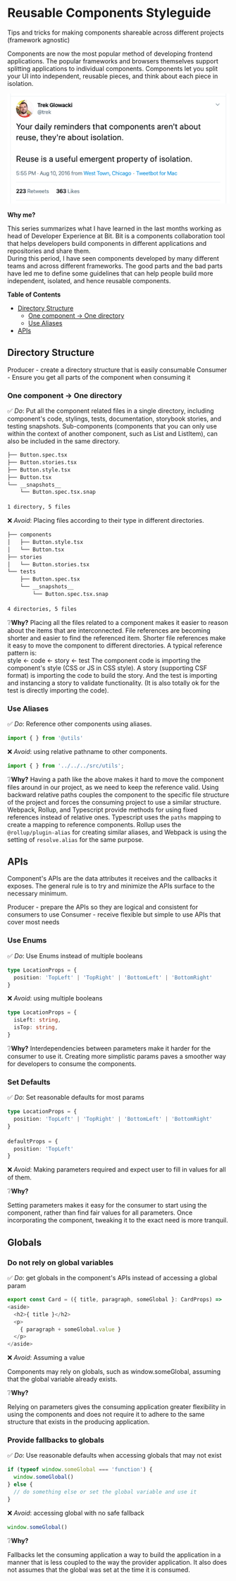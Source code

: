 # Reusable Components Styleguide

Tips and tricks for making components shareable across different projects (framework agnostic)

Components are now the most popular method of developing frontend applications. The popular frameworks and browsers themselves support splitting applications to individual components. 
Components let you split your UI into independent, reusable pieces, and think about each piece in isolation.  

![tweet](images/trek_tweet.png)

**Why me?**  

This series summarizes what I have learned in the last months working as head of Developer Experience at Bit. Bit is a components collaboration tool that helps developers build components in different applications and repositories and share them.  
During this period, I have seen components developed by many different teams and across different frameworks. The good parts and the bad parts have led me to define some guidelines that can help people build more independent, isolated, and hence reusable components.  

**Table of Contents**

  - [Directory Structure](#directory-structure)
    - [One component -> One directory](#one-component---one-directory)
    - [Use Aliases](#use-aliases)
  - [APIs](#apis)

## Directory Structure

Producer - create a directory structure that is easily consumable
Consumer - Ensure you get all parts of the component when consuming it

### One component -> One directory

✅ _Do_: Put all the component related files in a single directory, including component's code, stylings, tests, documentation, storybook stories, and testing snapshots. Sub-components (components that you can only use within the context of another component, such as List and ListItem), can also be included in the same directory.  

```bash
├── Button.spec.tsx
├── Button.stories.tsx
├── Button.style.tsx
├── Button.tsx
└── __snapshots__
    └── Button.spec.tsx.snap

1 directory, 5 files
```

❌ _Avoid_: Placing files according to their type in different directories.

```bash
├── components
│   ├── Button.style.tsx
│   └── Button.tsx
├── stories
│   └── Button.stories.tsx
└── tests
    ├── Button.spec.tsx
    └── __snapshots__
        └── Button.spec.tsx.snap

4 directories, 5 files
```  

❔**Why?**
Placing all the files related to a component makes it easier to reason about the items that are interconnected. File references are becoming shorter and easier to find the referenced item. Shorter file references make it easy to move the component to different directories. A typical reference pattern is:  
style <- code <- story <- test
The component code is importing the component's style (CSS or JS in CSS style). A story (supporting CSF format) is importing the code to build the story. And the test is importing and instancing a story to validate functionality. (It is also totally ok for the test is directly importing the code).  

### Use Aliases

✅ _Do_: Reference other components using aliases.

```js
import { } from '@utils'
```

❌ _Avoid_: using relative pathname to other components.

```js
import { } from '../../../src/utils';
```

❔**Why?**
Having a path like the above makes it hard to move the component files around in our project, as we need to keep the reference valid. Using backward relative paths couples the component to the specific file structure of the project and forces the consuming project to use a similar structure.
Webpack, Rollup, and Typescript provide methods for using fixed references instead of relative ones. Typescript uses the `paths` mapping to create a mapping to reference components. Rollup uses the `@rollup/plugin-alias` for creating similar aliases, and Webpack is using the setting of `resolve.alias` for the same purpose.

## APIs

Component's APIs are the data attributes it receives and the callbacks it exposes. The general rule is to try and minimize the APIs surface to the necessary minimum.  

Producer - prepare the APIs so they are logical and consistent for consumers to use
Consumer - receive flexible but simple to use APIs that cover most needs

### Use Enums

✅ _Do_: Use Enums instead of multiple booleans

```ts
type LocationProps = {
  position: 'TopLeft' | 'TopRight' | 'BottomLeft' | 'BottomRight'
}
```

❌ _Avoid_: using multiple booleans

```ts
type LocationProps = {
  isLeft: string,
  isTop: string,
}
```

❔**Why?**
Interdependencies between parameters make it harder for the consumer to use it. Creating more simplistic params paves a smoother way for developers to consume the components.  

### Set Defaults

✅ _Do_: Set reasonable defaults for most params

```ts
type LocationProps = {
  position: 'TopLeft' | 'TopRight' | 'BottomLeft' | 'BottomRight'
}

defaultProps = {
  position: 'TopLeft'
}
```

❌ _Avoid_: Making parameters required and expect user to fill in values for all of them.

❔**Why?**

Setting parameters makes it easy for the consumer to start using the component, rather than find fair values for all parameters. Once incorporating the component, tweaking it to the exact need is more tranquil. 

## Globals

### Do not rely on global variables

✅ _Do_: get globals in the component's APIs instead of accessing a global param

```js
export const Card = ({ title, paragraph, someGlobal }: CardProps) =>
<aside>
  <h2>{ title }</h2>
  <p>
    { paragraph + someGlobal.value }
  </p>
</aside>
```

❌ _Avoid_: Assuming a value

Components may rely on globals, such as window.someGlobal, assuming that the global variable already exists.  

❔**Why?**

Relying on parameters gives the consuming application greater flexibility in using the components and does not require it to adhere to the same structure that exists in the producing application.

### Provide fallbacks to globals

✅ _Do_: Use reasonable defaults when accessing globals that may not exist

```js
if (typeof window.someGlobal === 'function') {
  window.someGlobal()
} else {
  // do something else or set the global variable and use it
}
```

❌ _Avoid_: accessing global with no safe fallback

```js
window.someGlobal()
```

❔**Why?**

Fallbacks let the consuming application a way to build the application in a manner that is less coupled to the way the provider application. It also does not assumes that the global was set at the time it is consumed.  



